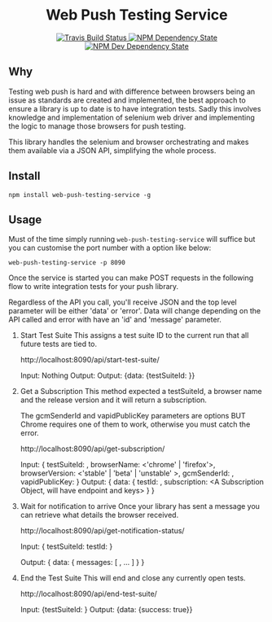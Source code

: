 
<h1 align="center">Web Push Testing Service</h1>

<p align="center">
  <a href="https://travis-ci.org/GoogleChrome/web-push-testing-service">
    <img src="https://travis-ci.org/GoogleChrome/web-push-testing-service.svg" alt="Travis Build Status" />
  </a>
  <a href="https://david-dm.org/GoogleChrome/web-push-testing-service">
    <img src="https://david-dm.org/GoogleChrome/web-push-testing-service.svg" alt="NPM Dependency State" />
  </a>
  <a href="https://david-dm.org/GoogleChrome/web-push-testing-service?type=dev">
    <img src="https://david-dm.org/GoogleChrome/web-push-testing-service/dev-status.svg" alt="NPM Dev Dependency State" />
  </a>
</p>

## Why

Testing web push is hard and with difference between browsers being an issue
as standards are created and implemented, the best approach to ensure
a library is up to date is to have integration tests. Sadly this involves
knowledge and implementation of selenium web driver and implementing the logic
to manage those browsers for push testing.

This library handles the selenium and browser orchestrating and makes them
available via a JSON API, simplifying the whole process.

## Install

    npm install web-push-testing-service -g

## Usage

Must of the time simply running `web-push-testing-service` will suffice but
you can customise the port number with a option like below:

    web-push-testing-service -p 8090

Once the service is started you can make POST requests in the following
flow to write integration tests for your push library.

Regardless of the API you call, you'll receive JSON and the top level parameter
will be either 'data' or 'error'. Data will change depending on the API called
and error with have an 'id' and 'message' parameter.

1. Start Test Suite
    This assigns a test suite ID to the current run that all future tests are
    tied to.

    http://localhost:8090/api/start-test-suite/

    Input: Nothing
    Output: Output: {data: {testSuiteId: <New ID>}}

1. Get a Subscription
    This method expected a testSuiteId, a browser name and the release version
    and it will return a subscription.

    The gcmSenderId and vapidPublicKey parameters are options BUT Chrome
    requires one of them to work, otherwise you must catch the error.

    http://localhost:8090/api/get-subscription/

    Input: {
        testSuiteId: <Test Suite ID Number>,
        browserName: <'chrome' | 'firefox'>,
        browserVersion: <'stable' | 'beta' | 'unstable' >,
        gcmSenderId: <Your GCM Sender ID>,
        vapidPublicKey: <Base64 URL Encode Vapid Public Key>
    }
    Output: {
        data: {
            testId: <ID for this test instance>,
            subscription: <A Subscription Object, will have endpoint and keys>
        }
    }

1. Wait for notification to arrive
    Once your library has sent a message you can retrieve what details the
    browser received.

    http://localhost:8090/api/get-notification-status/

    Input: {
        testSuiteId: <Test Suite ID Number>
        testId: <Test ID Number>
    }

    Output: {
        data: {
            messages: [
                <Payload String>,
                ...
            ]
        }
    }

1. End the Test Suite
    This will end and close any currently open tests.

    http://localhost:8090/api/end-test-suite/

    Input: {testSuiteId: <Your Test Suite ID>}
    Output: {data: {success: true}}
